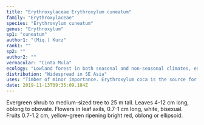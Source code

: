 ```yaml
---
title: "Erythroxylaceae Erythroxylum cuneatum"
family: "Erythroxylaceae"
species: "Erythroxylum cuneatum"
genus: "Erythroxylum"
sp1: "cuneatum"
author1: "(Miq.) Kurz"
rank1: ""
sp2: ""
author2: ""
vernacular: "Cinta Mula"
ecology: "Lowland forest in both seasonal and non-seasonal climates, especially near the coast."
distribution: "Widespread in SE Asia"
uses: "Timber of minor importance. Erythroxylum coca is the source for the production of the drug cocaine in S. America."
date: 2019-11-13T09:35:09.184Z
---
```

Evergreen shrub to medium-sized tree to 25 m tall. Leaves 4-12 cm long, oblong to obovate. Flowers in leaf axils, 0.7-1 cm long, white, bisexual. Fruits 0.7-1.2 cm, yellow-green ripening bright red, oblong or ellipsoid.